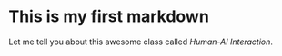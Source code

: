 # This is my first markdown

Let me tell you about this awesome class called *Human-AI Interaction*.

